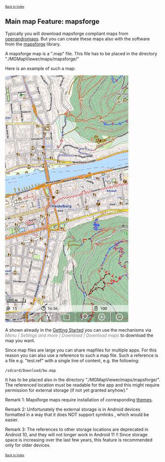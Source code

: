 <small><small>[Back to Index](../../../index.md)</small></small>

## Main map Feature: mapsforge

Typically you will download mapsforge compliant maps from [openandromaps](https://www.openandromaps.org/). 
But you can create these maps also with the software from the [mapsforge](https://github.com/mapsforge/mapsforge) library.

A mapsforge map is a ".map" file. This file has to be placed in the directory "./MGMapViewer/maps/mapsforge/"

Here is an example of such a map: 

<img src="./mapsforge_map.png" width="400" />

A shown already in the  [Getting Started](../../../GettingStarted/GettingStarted.md) you can use the mechanisms via
<span style="color:gray">*Menu | Settings and more | Download | Download maps*</span> to download the map you want.

Since map files are large you can share mapfiles for multiple apps. 
For this reason you can also use a reference to such a map file.
Such a reference is a file e.g. "test.ref" with a single line of content, e.g. the following:

```/sdcard/Download/bw.map```

It has to be placed also in the directory "./MGMapViewer/maps/mapsforge/". The referenced location must 
be readable for the app and this might require permission for external storage (if not yet granted anyhow)." 

Remark 1: Mapsforge maps require installation of corresponding [themes](../MapsforgeThemes/mapsforgethemes.md).

Remark 2: Unfortunately the external storage is in Android devices formatted in a way that it does NOT support symlinks , which would be easier.

Remark 3: The references to other storage locations are deprecated in Android 10, and they will not longer work in Android 11 !!
Since storage space is increasing over the last few years, this feature is recommended only for older devices.

<small><small>[Back to Index](../../../index.md)</small></small>
